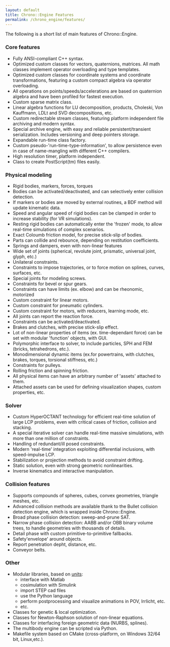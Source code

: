 ```yaml
---
layout: default
title: Chrono::Engine Features
permalink: /chrono_engine/features/
---
```


The following is a short list of main features of Chrono::Engine.

### Core features

-   Fully ANSI-compliant C++ syntax.
-   Optimized custom classes for vectors, quaternions, matrices. All
    math classes implement operator overloading and type templates.
-   Optimized custom classes for coordinate systems and coordinate
    transformations, featuring a custom compact algebra via
    operator overloading.
-   All operations on points/speeds/accelerations are based on
    quaternion algebra and have been profiled for fastest execution.
-   Custom sparse matrix class.
-   Linear algebra functions for LU decomposition, products, Choleski,
    Von Kauffmann, LDLt and SVD decompositions, etc.
-   Custom redirectable stream classes, featuring platform independent
    file archiving and modern syntax.
-   Special archive engine, with easy and reliable
    persistent/transient serialization. Includes versioning and deep
    pointers storage.
-   Expandable run-time class factory.
-   Custom pseudo-'run-time-type-information', to allow persistence even
    in case of name-mangling with different C++ compilers.
-   High resolution timer, platform independent.
-   Class to create PostScript(tm) files easily.

### Physical modeling

-   Rigid bodies, markers, forces, torques
-   Bodies can be activated/deactivated, and can selectively enter
    collision detection.
-   If markers or bodies are moved by external routines, a BDF method
    will update kinematic data.
-   Speed and angular speed of rigid bodies can be clamped in order to
    increase stability (for VR simulations).
-   Resting rigid bodies can automatically enter the 'frozen' mode, to
    allow real-time simulations of complex scenarios.
-   Exact Coloumb friction model, for precise stick-slip of bodies.
-   Parts can collide and rebounce, depending on
    restitution coefficients.
-   Springs and dampers, even with non-linear features
-   Wide set of joints (spherical, revolute joint, prismatic, universal
    joint, glyph, etc.)
-   Unilateral constraints.
-   Constraints to impose trajectories, or to force motion on splines,
    curves, surfaces, etc.
-   Special joints for modeling screws.
-   Constraints for bevel or spur gears.
-   Constraints can have limits (ex. elbow) and can be rheonomic,
    motorized
-   Custom constraint for linear motors.
-   Custom constraint for pneumatic cylinders.
-   Custom constraint for motors, with reducers, learning mode, etc.
-   All joints can report the reaction force.
-   Constraints can be activated/deactivated.
-   Brakes and clutches, with precise stick-slip effect.
-   Lot of non-linear properties of items (ex. time-dependant force) can
    be set with modular 'function' objects, with GUI.
-   Polymorphic interface to solver, to include particles, SPH and FEM
    (bricks, tetrahedrons, etc.).
-   Monodimensional dynamic items (ex.for powertrains, with clutches,
    brakes, torques, torsional stiffness, etc.)
-   Constraints for pulleys.
-   Rolling friction and spinning friction.
-   All physical items can have an arbitrary number of 'assets' attached
    to them.
-   Attached assets can be used for defining visualization shapes,
    custom properties, etc.

### Solver

-   Custom HyperOCTANT technology for efficient real-time solution of
    large LCP problems, even with critical cases of friction, collision
    and stacking.
-   A special iterative solver can handle real-time massive simulations,
    with more than one million of constraints.
-   Handling of redundant/ill posed constraints.
-   Modern 'real-time' integration exploiting differential inclusions,
    with speed-impulse LCP.
-   Stabilization or projection methods to avoid constraint drifting.
-   Static solution, even with strong geometric nonlinearities.
-   Inverse kinematics and interactive manipulation.

### Collision features

-   Supports compounds of spheres, cubes, convex geometries, triangle
    meshes, etc.
-   Advanced collision methods are available thank to the Bullet
    collision detection engine, which is wrapped inside Chrono::Engine.
-   Broad phase collision detection: sweep-and-prune SAT.
-   Narrow phase collision detection: AABB and/or OBB binary volume
    trees, to handle geometries with thousands of details.
-   Detail phase with custom primitive-to-primitive fallbacks.
-   Safety'envelope' around objects.
-   Report penetration depht, distance, etc.
-   Conveyor belts.

### Other

-   Modular libraries, based on [units](ChronoEngine:Units "wikilink"):
    -   interface with Matlab
    -   cosimulation with Simulink
    -   import STEP cad files
    -   use the Python language
    -   perform postprocessing and visualize animations in POV,
        Irrlicht, etc.
    -   etc.
-   Classes for genetic & local optimization.
-   Classes for Newton-Raphson solution of non-linear equations.
-   Classes for interfacing foreign geometric data (NURBS, splines).
-   The multibody engine can be scripted via Python.
-   Makefile system based on CMake (cross-platform, on Windows 32/64
    bit, Linux,etc.).
